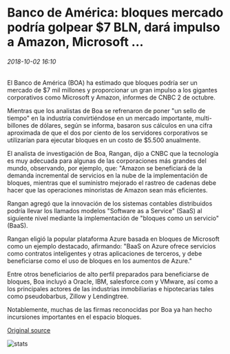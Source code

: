 # Banco de América: bloques mercado podría golpear $7 BLN, dará impulso a Amazon, Microsoft ...

###### 2018-10-02 16:10

El Banco de América (BOA) ha estimado que bloques podría ser un mercado de $7 mil millones y proporcionar un gran impulso a los gigantes corporativos como Microsoft y Amazon, informes de CNBC 2 de octubre.

Mientras que los analistas de Boa se refrenaron de poner "un sello de tiempo" en la industria convirtiéndose en un mercado importante, multi-billones de dólares, según se informa, basaron sus cálculos en una cifra aproximada de que el dos por ciento de los servidores corporativos se utilizarían para ejecutar bloques en un costo de $5.500 anualmente.

El analista de investigación de Boa, Rangan, dijo a CNBC que la tecnología es muy adecuada para algunas de las corporaciones más grandes del mundo, observando, por ejemplo, que: "Amazon se beneficiará de la demanda incremental de servicios en la nube de la implementación de bloques, mientras que el suministro mejorado el rastreo de cadenas debe hacer que las operaciones minoristas de Amazon sean más eficientes.

Rangan agregó que la innovación de los sistemas contables distribuidos podría llevar los llamados modelos "Software as a Service" (SaaS) al siguiente nivel mediante la implementación de "bloques como un servicio" (BaaS).

Rangan eligió la popular plataforma Azure basada en bloques de Microsoft como un ejemplo destacado, afirmando: "BaaS on Azure ofrece servicios como contratos inteligentes y otras aplicaciones de terceros, y debe beneficiarse como el uso de bloques en los aumentos de Azure."

Entre otros beneficiarios de alto perfil preparados para beneficiarse de bloques, Boa incluyó a Oracle, IBM, salesforce.com y VMware, así como a los principales actores de las industrias inmobiliarias e hipotecarias tales como pseudobarbus, Zillow y Lendingtree.

Notablemente, muchas de las firmas reconocidas por Boa ya han hecho incursiones importantes en el espacio bloques.

[Original source](https://cointelegraph.com/news/bank-of-america-blockchain-market-could-hit-7-bln-will-give-boost-to-amazon-microsoft)

![stats](https://c.statcounter.com/11760860/0/a89fa40b/1/ "stats")
